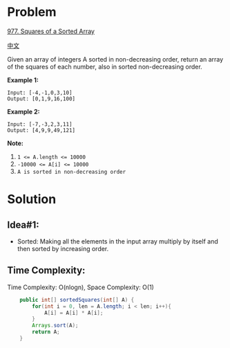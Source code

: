 # Problem
[977. Squares of a Sorted Array](https://leetcode.com/problems/squares-of-a-sorted-array/)

[中文](https://leetcode.com/problems/squares-of-a-sorted-array/)

Given an array of integers A sorted in non-decreasing order, return an array of the squares of each number, also in sorted non-decreasing order.
 

**Example 1:**
```text
Input: [-4,-1,0,3,10]
Output: [0,1,9,16,100]
```

**Example 2:**
```text
Input: [-7,-3,2,3,11]
Output: [4,9,9,49,121]
 ```

**Note:**

1. ```1 <= A.length <= 10000```
2. ```-10000 <= A[i] <= 10000```
3. ```A is sorted in non-decreasing order```


# Solution
## Idea#1:
* Sorted: Making all the elements in the input array multiply by itself and then sorted by increasing order.
##  Time Complexity:
Time Complexity: O(nlogn), Space Complexity: O(1)

```java
    public int[] sortedSquares(int[] A) {
        for(int i = 0, len = A.length; i < len; i++){
            A[i] = A[i] * A[i];
        }
        Arrays.sort(A);
        return A;
    }
```
